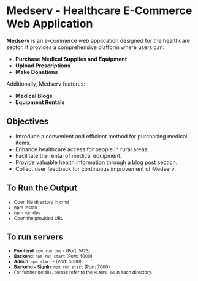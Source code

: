 # Medserv - Healthcare E-Commerce Web Application

**Medserv** is an e-commerce web application designed for the healthcare sector. It provides a comprehensive platform where users can:

- **Purchase Medical Supplies and Equipment**
- **Upload Prescriptions**
- **Make Donations**

Additionally, Medserv features:

- **Medical Blogs**
- **Equipment Rentals**

## Objectives

- Introduce a convenient and efficient method for purchasing medical items.
- Enhance healthcare access for people in rural areas.
- Facilitate the rental of medical equipment.
- Provide valuable health information through a blog post section.
- Collect user feedback for continuous improvement of Medserv.

##
##
  
## To Run the Output

<small>

- Open file directory in cmd
- npm install
- npm run dev
- Open the provided URL

</small>

## To run servers

<small> 

- **Frontend**: `npm run dev` - (Port: 5173)
- **Backend**: `npm run start` (Port: 4000)
- **Admin**: `npm start` - (Port: 5000)
- **Backend - SignIn**: `npm run start` (Port: 7000)
- For further details, please refer to the `README.md` in each directory. 

</small>  
